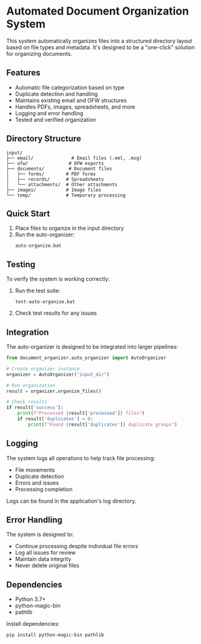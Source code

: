 # Automated Document Organization System

This system automatically organizes files into a structured directory layout based on file types and metadata. It's designed to be a "one-click" solution for organizing documents.

## Features

- Automatic file categorization based on type
- Duplicate detection and handling
- Maintains existing email and OFW structures
- Handles PDFs, images, spreadsheets, and more
- Logging and error handling
- Tested and verified organization

## Directory Structure

```
input/
├── email/              # Email files (.eml, .msg)
├── ofw/               # OFW exports
├── documents/         # Document files
│   ├── forms/        # PDF forms
│   ├── records/      # Spreadsheets
│   └── attachments/  # Other attachments
├── images/           # Image files
└── temp/             # Temporary processing
```

## Quick Start

1. Place files to organize in the input directory
2. Run the auto-organizer:
   ```
   auto-organize.bat
   ```

## Testing

To verify the system is working correctly:

1. Run the test suite:
   ```
   test-auto-organize.bat
   ```
2. Check test results for any issues

## Integration

The auto-organizer is designed to be integrated into larger pipelines:

```python
from document_organizer.auto_organizer import AutoOrganizer

# Create organizer instance
organizer = AutoOrganizer("input_dir")

# Run organization
result = organizer.organize_files()

# Check results
if result['success']:
    print(f"Processed {result['processed']} files")
    if result['duplicates'] > 0:
        print(f"Found {result['duplicates']} duplicate groups")
```

## Logging

The system logs all operations to help track file processing:
- File movements
- Duplicate detection
- Errors and issues
- Processing completion

Logs can be found in the application's log directory.

## Error Handling

The system is designed to:
- Continue processing despite individual file errors
- Log all issues for review
- Maintain data integrity
- Never delete original files

## Dependencies

- Python 3.7+
- python-magic-bin
- pathlib

Install dependencies:
```bash
pip install python-magic-bin pathlib
